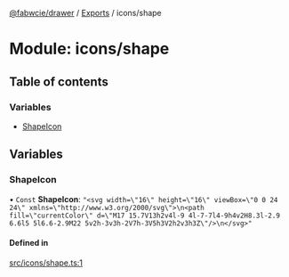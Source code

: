 [@fabwcie/drawer](../README.md) / [Exports](../modules.md) / icons/shape

# Module: icons/shape

## Table of contents

### Variables

- [ShapeIcon](icons_shape.md#shapeicon)

## Variables

### ShapeIcon

• `Const` **ShapeIcon**: ``"<svg width=\"16\" height=\"16\" viewBox=\"0 0 24 24\" xmlns=\"http://www.w3.org/2000/svg\">\n<path fill=\"currentColor\" d=\"M17 15.7V13h2v4l-9 4l-7-7l4-9h4v2H8.3l-2.9 6.6l5 5l6.6-2.9M22 5v2h-3v3h-2V7h-3V5h3V2h2v3h3Z\"/>\n</svg>"``

#### Defined in

[src/icons/shape.ts:1](https://github.com/fabwcie/drawer/blob/21e6e28/src/icons/shape.ts#L1)
